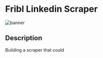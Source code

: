 # Fribl Linkedin Scraper


![banner](https://github.com/Magomin/FriblLinkedinScraper/assets/167082719/52eb0eac-035f-46cc-a674-365f9f389ff7)

## Description

Building a scraper that could
